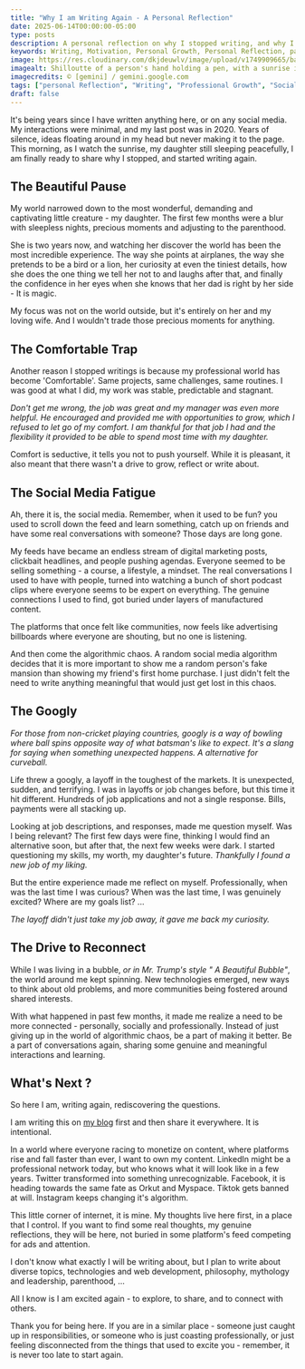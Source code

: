 ```yaml
---
title: "Why I am Writing Again - A Personal Reflection"
date: 2025-06-14T00:00:00-05:00
type: posts
description: A personal reflection on why I stopped writing, and why I am starting again. From parenthood to professional challenges, rediscovering curiosity and the need for genuine connections in a digital world.
keywords: Writing, Motivation, Personal Growth, Personal Reflection, parenthood, layoff, social media fatigue, digital marketing, authenticity,
image: https://res.cloudinary.com/dkjdeuwlv/image/upload/v1749909665/bargavkondapu.com/posts/Gemini_Generated_Image_ho4d0bho4d0bho4d-fotor-2025061495853.png
imagealt: Shilloutte of a person's hand holding a pen, with a sunrise in the background, symbolizing new beginnings and the act of writing.
imagecredits: © [gemini] / gemini.google.com
tags: ["personal Reflection", "Writing", "Professional Growth", "Social Media"]
draft: false
---
```


It's being years since I have written anything here, or on any social media. My interactions were minimal, and my last post was in 2020. Years of silence, ideas floating around in my head but never making it to the page. This morning, as I watch the sunrise, my daughter still sleeping peacefully, I am finally ready to share why I stopped, and started writing again.

## The Beautiful Pause

My world narrowed down to the most wonderful, demanding and captivating little creature - my daughter. The first few months were a blur with sleepless nights, precious moments and adjusting to the parenthood.

She is two years now, and watching her discover the world has been the most incredible experience. The way she points at airplanes, the way she pretends to be a bird or a lion, her curiosity at even the tiniest details, how she does the one thing we tell her not to and laughs after that, and finally the confidence in her eyes when she knows that her dad is right by her side - It is magic.

My focus was not on the world outside, but it's entirely on her and my loving wife. And I wouldn't trade those precious moments for anything.

## The Comfortable Trap

Another reason I stopped writings is because my professional world has become 'Comfortable'. Same projects, same challenges, same routines. I was good at what I did, my work was stable, predictable and stagnant.

*Don't get me wrong, the job was great and my manager was even more helpful. He encouraged and provided me with opportunities to grow, which I refused to let go of my comfort. I am thankful for that job I had and the flexibility it provided to be able to spend most time with my daughter.*

Comfort is seductive, it tells you not to push yourself. While it is pleasant, it also meant that there wasn't a drive to grow, reflect or write about.

## The Social Media Fatigue

Ah, there it is, the social media. Remember, when it used to be fun? you used to scroll down the feed and learn something, catch up on friends and have some real conversations with someone? Those days are long gone.

My feeds have became an endless stream of digital marketing posts, clickbait headlines, and people pushing agendas. Everyone seemed to be selling something - a course, a lifestyle, a mindset. The real conversations I used to have with people, turned into watching a bunch of short podcast clips where everyone seems to be expert on everything. The genuine connections I used to find, got buried under layers of  manufactured content.

The platforms that once felt like communities, now feels like advertising billboards where everyone are shouting, but no one is listening.  

And then come the algorithmic chaos. A random social media algorithm decides that it is more important to show me a random person's fake mansion than showing my friend's first home purchase. I just didn't felt the need to write anything meaningful that would just get lost in this chaos.

## The Googly  

*For those from non-cricket playing countries, googly is a way of bowling where ball spins opposite way of what batsman's like to expect. It's a slang for saying when something unexpected happens. A alternative for curveball.*

Life threw a googly, a layoff in the toughest of the markets. It is unexpected, sudden, and terrifying. I was in layoffs or job changes before, but this time it hit different. Hundreds of job applications and not a single response. Bills, payments were all stacking up.

Looking at job descriptions, and responses, made me question myself. Was I being relevant? The first few days were fine, thinking I would find an alternative soon, but after that, the next few weeks were dark. I started questioning my skills, my worth, my daughter's future. *Thankfully I found a new job of my liking.*

But the entire experience made me reflect on myself. Professionally, when was the last time I was curious? When was the last time, I was genuinely excited? Where are my goals list? ...

*The layoff didn't just take my job away, it gave me back my curiosity.*

## The Drive to Reconnect

While I was living in a bubble, *or in Mr. Trump's style " A Beautiful Bubble"*, the world around me kept spinning. New technologies emerged, new ways to think about old problems, and more communities being fostered around shared interests.

With what happened in past few months, it made me realize a need to be more connected - personally, socially and professionally. Instead of just giving up in the world of algorithmic chaos, be a part of making it better. Be a part of conversations again, sharing some genuine and meaningful interactions and learning.

## What's Next ?

So here I am, writing again, rediscovering the questions.

I am writing this on [my blog](https://bargavkondapu.com/) first and then share it everywhere. It is intentional.

In a world where everyone racing to monetize on content, where platforms rise and fall faster than ever,  I want to own my content. LinkedIn might be a professional network today, but who knows what it will look like in a few years. Twitter transformed into something unrecognizable. Facebook, it is heading towards the same fate as Orkut and Myspace. Tiktok gets banned at will. Instagram keeps changing it's algorithm.

This little corner of internet, it is mine. My thoughts live here first, in a place that I control. If you want to find some real thoughts, my genuine reflections, they will be here, not buried in some platform's feed competing for ads and attention.

I don't know what exactly I will be writing about, but I plan to write about diverse topics, technologies and web development, philosophy, mythology and leadership, parenthood, ...

All I know is I am excited again - to explore, to share, and to connect with others.

Thank you for being here. If you are in a similar place - someone just caught up in responsibilities, or someone who is just coasting professionally, or just feeling disconnected from the things that used to excite you - remember, it is never too late to start again.